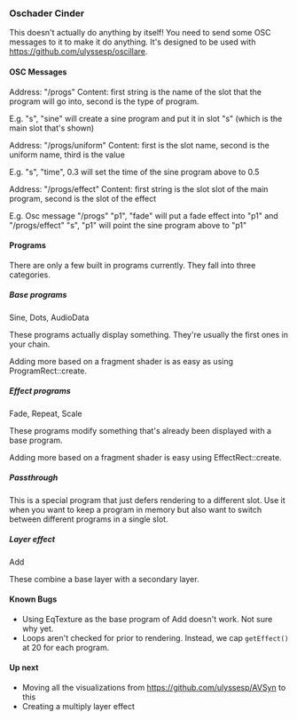 ### Oschader Cinder

This doesn't actually do anything by itself! You need to send some OSC messages to it to make it do anything. It's designed to be used with https://github.com/ulyssesp/oscillare.

#### OSC Messages

Address: "/progs"
Content: first string is the name of the slot that the program will go into, second is the type of program.

E.g. "s", "sine" will create a sine program and put it in slot "s" (which is the main slot that's shown)

Address: "/progs/uniform"
Content: first is the slot name, second is the uniform name, third is the value

E.g. "s", "time", 0.3 will set the time of the sine program above to 0.5

Address: "/progs/effect"
Content: first string is the slot slot of the main program, second is the slot of the effect

E.g. Osc message "/progs" "p1", "fade" will put a fade effect into "p1"
and "/progs/effect" "s", "p1" will point the sine program above to "p1"

#### Programs

There are only a few built in programs currently. They fall into three categories.

##### Base programs

Sine, Dots, AudioData

These programs actually display something. They're usually the first ones in your chain.

Adding more based on a fragment shader is as easy as using ProgramRect::create.

##### Effect programs

Fade, Repeat, Scale

These programs modify something that's already been displayed with a base program.

Adding more based on a fragment shader is easy using EffectRect::create.

##### Passthrough

This is a special program that just defers rendering to a different slot. Use it when you want to keep a program in memory but also want to switch between different programs in a single slot.

##### Layer effect

Add

These combine a base layer with a secondary layer.

#### Known Bugs

- Using EqTexture as the base program of Add doesn't work. Not sure why yet.
- Loops aren't checked for prior to rendering. Instead, we cap `getEffect()` at 20 for each program.

#### Up next

- Moving all the visualizations from https://github.com/ulyssesp/AVSyn to this
- Creating a multiply layer effect
